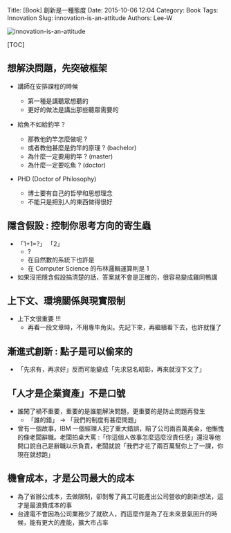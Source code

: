 Title: [Book] 創新是一種態度
Date: 2015-10-06 12:04
Category: Book
Tags: Innovation
Slug: innovation-is-an-attitude
Authors: Lee-W

![innovation-is-an-attitude](http://pic.eslite.com/Upload/Product/201506/m/635689172041107500.jpg)

<!--more-->

[TOC]

## 想解決問題，先突破框架

* 講師在安排課程的時候
    * 第一種是講聽眾想聽的
    * 更好的做法是講出那些聽眾需要的

* 給魚不如給釣竿 ?
    * 那教他釣竿怎麼做呢 ?
    * 或者教他甚麼是釣竿的原理 ? (bachelor)
    * 為什麼一定要用釣竿 ? (master)
    * 為什麼一定要吃魚 ? (doctor)

* PHD (Doctor of Philosophy)
    * 博士要有自己的哲學和思想理念
    * 不能只是把別人的東西做得很好

## 隱含假設 : 控制你思考方向的寄生蟲

* 「1+1=?」 「2」
    * ?
    * 在自然數的系統下也許是
    * 在 Computer Science 的布林邏輯運算則是 1
* 如果沒把隱含假設搞清楚的話，答案就不會是正確的，很容易變成雞同鴨講

## 上下文、環境關係與現實限制

* 上下文很重要 !!!
    * 再看一段文章時，不用專牛角尖。先記下來，再繼續看下去，也許就懂了

## 漸進式創新 : 點子是可以偷來的

* 「先求有，再求好」反而可能變成「先求惡名昭彰，再來就沒下文了」

## 「人才是企業資產」不是口號

* 誰闖了禍不重要，重要的是誰能解決問題，更重要的是防止問題再發生
    * 「誰的錯」 → 「我們的制度有甚麼問題」
* 曾有一個故事，IBM 一個經理人犯了重大錯誤，賠了公司兩百萬美金，他慚愧的像老闆辭職。老闆拍桌大罵 :「你這個人做事怎麼這麼沒責任感」還沒等他開口說自己是辭職以示負責，老闆就說「我們才花了兩百萬幫你上了一課，你現在就想跑」

## 機會成本，才是公司最大的成本

* 為了省辦公成本，去做限制，卻剝奪了員工可能產出公司營收的創新想法，這才是最浪費成本的事
* 台達電不會因為公司業務少了就砍人，而這麼作是為了在未來景氣回升的時候，能有更大的產能，擴大市占率
